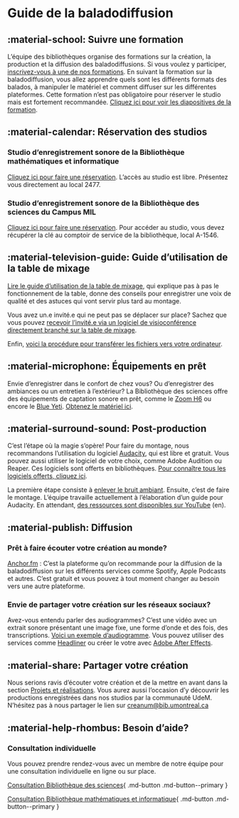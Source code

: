 # Guide de la baladodiffusion

## :material-school: Suivre une formation

L’équipe des bibliothèques organise des formations sur la création, la production et la diffusion des baladodiffusions. Si vous voulez y participer, [inscrivez-vous à une de nos formations](https://bib.umontreal.ca/formations/calendrier?cid=7690&t=g&cal=7690&d=0000-00-00&ct=34766&inc=0). En suivant la formation sur la baladodiffusion, vous allez apprendre quels sont les différents formats des balados, à manipuler le matériel et comment diffuser sur les différentes plateformes. Cette formation n’est pas obligatoire pour réserver le studio mais est fortement recommandée. [Cliquez ici pour voir les diapositives de la formation](https://hackmd.io/@creanum/balado). 

## :material-calendar: Réservation des studios

### **Studio d’enregistrement sonore de la Bibliothèque mathématiques et informatique**
[Cliquez ici pour faire une réservation](https://calendrier.bib.umontreal.ca/space/24357).
L’accès au studio est libre. Présentez vous directement au local 2477.

### **Studio d’enregistrement sonore de la Bibliothèque des sciences du Campus MIL**
[Cliquez ici pour faire une réservation](https://calendrier.bib.umontreal.ca/spaces?lid=2010&gid=5507).
Pour accéder au studio, vous devez récupérer la clé au comptoir de service de la bibliothèque, local A-1546. 

## :material-television-guide: Guide d’utilisation de la table de mixage

[Lire le guide d’utilisation de la table de mixage](https://www.notion.so/Guide-d-utilisation-aad5b80c5a2c42e69f0445d62a46b06a), qui explique pas à pas le fonctionnement de la table, donne des conseils pour enregistrer une voix de qualité et des astuces qui vont servir plus tard au montage.

Vous avez un.e invité.e qui ne peut pas se déplacer sur place? Sachez que vous pouvez [recevoir l’invité.e via un logiciel de visioconférence directement branché sur la table de mixage](https://www.notion.so/Connecter-un-logiciel-de-vid-oconf-rence-6bb647c05fda40c8ba63a7642e86c002).

Enfin, [voici la procédure pour transférer les fichiers vers votre ordinateur](https://www.notion.so/Exportation-des-fichiers-53494c202ce047e995502f5b95ef9b6e).

## :material-microphone: Équipements en prêt

Envie d’enregistrer dans le confort de chez vous? Ou d’enregistrer des ambiances ou un entretien à l’extérieur? La Bibliothèque des sciences offre des équipements de captation sonore en prêt, comme le [Zoom H6](https://www.notion.so/Zoom-H6-et-accessoires-97563cbe35d94688a7ce9b1a9a7a2c6f) ou encore le [Blue Yeti](https://www.notion.so/Micro-Blue-Yeti-3d46a690697e411886566b4e0712e354). [Obtenez le matériel ici](https://umontreal.on.worldcat.org/oclc/1346988068). 

## :material-surround-sound: Post-production

C’est l’étape où la magie s’opère! Pour faire du montage, nous recommandons l’utilisation du logiciel [Audacity](https://www.audacityteam.org/), qui est libre et gratuit. Vous pouvez aussi utiliser le logiciel de votre choix, comme Adobe Audition ou Reaper. Ces logiciels sont offerts en bibliothèques. [Pour connaître tous les logiciels offerts, cliquez ici](https://www.notion.so/Logiciels-offerts-793a9c8a4a0a4773a4ffa1e69b73be15). 

La première étape consiste à [enlever le bruit ambiant](https://www.notion.so/R-duction-du-bruit-86eea92be6c04814a2100ad811fafb46). Ensuite, c’est de faire le montage. L’équipe travaille actuellement à l’élaboration d’un guide pour Audacity. En attendant, [des ressources sont disponibles sur YouTube](https://www.youtube.com/watch?v=IXoGmyzNZOY&list=PLqazFFzUAPc7XJjOcH4iPDoIeFHA_eyKh) (en). 

## :material-publish: Diffusion

### Prêt à faire écouter votre création au monde?

[Anchor.fm](http://Anchor.fm) : C’est la plateforme qu’on recommande pour la diffusion de la baladodiffusion sur les différents services comme Spotify, Apple Podcasts et autres. C’est gratuit et vous pouvez à tout moment changer au besoin vers une autre plateforme. 

### Envie de partager votre création sur les réseaux sociaux?

Avez-vous entendu parler des audiogrammes? C’est une vidéo avec un extrait sonore présentant une image fixe, une forme d’onde et des fois, des transcriptions. [Voici un exemple d’audiogramme](https://www.youtube.com/watch?v=jibvu9BHV_k). Vous pouvez utiliser des services comme [Headliner](https://www.headliner.app/) ou créer le votre avec [Adobe After Effects](https://www.notion.so/Adobe-After-Effects-2722ce59ac8542fab529050b963972e7). 

## :material-share: Partager votre création

Nous serions ravis d’écouter votre création et de la mettre en avant dans la section [Projets et réalisations](https://www.notion.so/4d7f8d411822420cb72c0fc93236767e). Vous aurez aussi l’occasion d’y découvrir les productions enregistrées dans nos studios par la communauté UdeM. N’hésitez pas à nous partager le lien sur [creanum@bib.umontreal.ca](https://www.notion.so/Nous-joindre-33f9bd7c0c67457da83396c179ccb487)

## :material-help-rhombus: Besoin d’aide?

### Consultation individuelle

Vous pouvez prendre rendez-vous avec un membre de notre équipe pour une consultation individuelle en ligne ou sur place. 


[Consultation Bibliothèque des sciences](https://outlook.office365.com/owa/calendar/Bibliothquedessciences@Udemontreal.onmicrosoft.com/bookings/s/3hWeLYTrk0KYyl-e4bQcxw2){ .md-button .md-button--primary }

[Consultation Bibliothèque mathématiques et informatique](https://outlook.office365.com/owa/calendar/Bibliothquedemathmatiquesetinformatique@Udemontreal.onmicrosoft.com/bookings/){ .md-button .md-button--primary }
